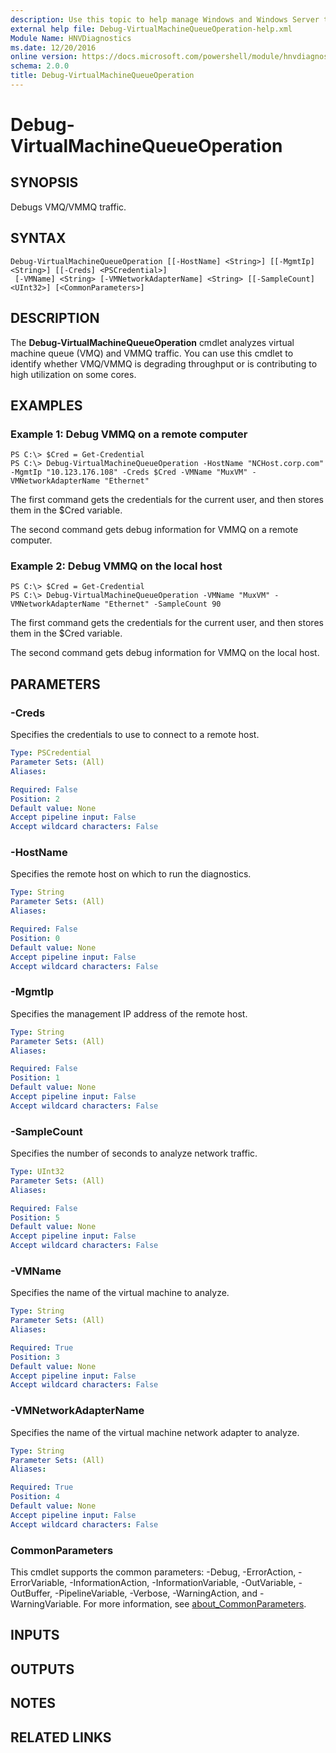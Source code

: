 ```yaml
---
description: Use this topic to help manage Windows and Windows Server technologies with Windows PowerShell.
external help file: Debug-VirtualMachineQueueOperation-help.xml
Module Name: HNVDiagnostics
ms.date: 12/20/2016
online version: https://docs.microsoft.com/powershell/module/hnvdiagnostics/debug-virtualmachinequeueoperation?view=windowsserver2019-ps&wt.mc_id=ps-gethelp
schema: 2.0.0
title: Debug-VirtualMachineQueueOperation
---
```


# Debug-VirtualMachineQueueOperation

## SYNOPSIS
Debugs VMQ/VMMQ traffic.

## SYNTAX

```
Debug-VirtualMachineQueueOperation [[-HostName] <String>] [[-MgmtIp] <String>] [[-Creds] <PSCredential>]
 [-VMName] <String> [-VMNetworkAdapterName] <String> [[-SampleCount] <UInt32>] [<CommonParameters>]
```

## DESCRIPTION
The **Debug-VirtualMachineQueueOperation** cmdlet analyzes virtual machine queue (VMQ) and VMMQ traffic.
You can use this cmdlet to identify whether VMQ/VMMQ is degrading throughput or is contributing to high utilization on some cores.

## EXAMPLES

### Example 1: Debug VMMQ on a remote computer
```
PS C:\> $Cred = Get-Credential
PS C:\> Debug-VirtualMachineQueueOperation -HostName "NCHost.corp.com" -MgmtIp "10.123.176.108" -Creds $Cred -VMName "MuxVM" -VMNetworkAdapterName "Ethernet"
```

The first command gets the credentials for the current user, and then stores them in the $Cred variable.

The second command gets debug information for VMMQ on a remote computer.

### Example 2: Debug VMMQ on the local host
```
PS C:\> $Cred = Get-Credential
PS C:\> Debug-VirtualMachineQueueOperation -VMName "MuxVM" -VMNetworkAdapterName "Ethernet" -SampleCount 90
```

The first command gets the credentials for the current user, and then stores them in the $Cred variable.

The second command gets debug information for VMMQ on the local host.

## PARAMETERS

### -Creds
Specifies the credentials to use to connect to a remote host.

```yaml
Type: PSCredential
Parameter Sets: (All)
Aliases: 

Required: False
Position: 2
Default value: None
Accept pipeline input: False
Accept wildcard characters: False
```

### -HostName
Specifies the remote host on which to run the diagnostics.

```yaml
Type: String
Parameter Sets: (All)
Aliases: 

Required: False
Position: 0
Default value: None
Accept pipeline input: False
Accept wildcard characters: False
```

### -MgmtIp
Specifies the management IP address of the remote host.

```yaml
Type: String
Parameter Sets: (All)
Aliases: 

Required: False
Position: 1
Default value: None
Accept pipeline input: False
Accept wildcard characters: False
```

### -SampleCount
Specifies the number of seconds to analyze network traffic.

```yaml
Type: UInt32
Parameter Sets: (All)
Aliases: 

Required: False
Position: 5
Default value: None
Accept pipeline input: False
Accept wildcard characters: False
```

### -VMName
Specifies the name of the virtual machine to analyze.

```yaml
Type: String
Parameter Sets: (All)
Aliases: 

Required: True
Position: 3
Default value: None
Accept pipeline input: False
Accept wildcard characters: False
```

### -VMNetworkAdapterName
Specifies the name of the virtual machine network adapter to analyze.

```yaml
Type: String
Parameter Sets: (All)
Aliases: 

Required: True
Position: 4
Default value: None
Accept pipeline input: False
Accept wildcard characters: False
```

### CommonParameters
This cmdlet supports the common parameters: -Debug, -ErrorAction, -ErrorVariable, -InformationAction, -InformationVariable, -OutVariable, -OutBuffer, -PipelineVariable, -Verbose, -WarningAction, and -WarningVariable. For more information, see [about_CommonParameters](https://go.microsoft.com/fwlink/?LinkID=113216).

## INPUTS

## OUTPUTS

## NOTES

## RELATED LINKS

